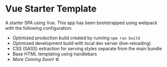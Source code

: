 # Vue Starter Template

A starter SPA using Vue. This app has been bootstrapped using webpack with the following configuration:
- Optimized production build created by running `npm run build`
- Optimized development build with local dev server (live-reloading)
- CSS (SASS) extraction for serving styles separate from the main bundle
- Base HTML templating using handlebars
- _More Coming Soon!_ ⚙️
